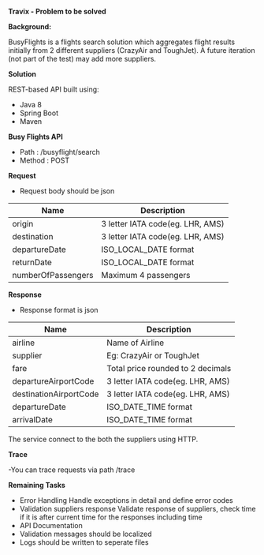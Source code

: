 **Travix - Problem to be solved**

**Background:**

BusyFlights is a flights search solution which aggregates flight results initially from 2 different suppliers (CrazyAir and ToughJet). A future iteration (not part of the test) may add more suppliers.

**Solution**

REST-based API built using:

- Java 8
- Spring Boot
- Maven 

**Busy Flights API**

- Path : /busyflight/search
- Method : POST

**Request**


- Request body should be json

| Name | Description |
| ------ | ------ |
| origin | 3 letter IATA code(eg. LHR, AMS) |
| destination | 3 letter IATA code(eg. LHR, AMS) |
| departureDate | ISO_LOCAL_DATE format |
| returnDate | ISO_LOCAL_DATE format |
| numberOfPassengers | Maximum 4 passengers |

**Response**

- Response format is json

| Name | Description |
| ------ | ------ |
| airline | Name of Airline |
| supplier | Eg: CrazyAir or ToughJet |
| fare | Total price rounded to 2 decimals |
| departureAirportCode | 3 letter IATA code(eg. LHR, AMS) |
| destinationAirportCode | 3 letter IATA code(eg. LHR, AMS) |
| departureDate | ISO_DATE_TIME format |
| arrivalDate | ISO_DATE_TIME format |

The service connect to the both the suppliers using HTTP.

**Trace**

-You can trace requests via path /trace

**Remaining Tasks**

- Error Handling
  Handle exceptions in detail and define error codes
- Validation suppliers response
  Validate response of suppliers, check time if it is after current time for the responses including time
- API Documentation
- Validation messages should be localized
- Logs should be written to seperate files